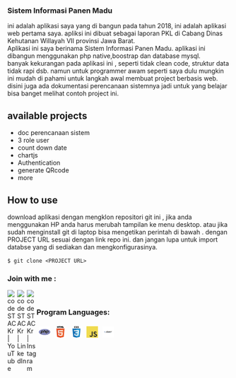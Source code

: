 ### Sistem Informasi Panen Madu

ini adalah aplikasi saya yang di bangun pada tahun 2018, ini adalah aplikasi web pertama saya. apliksi ini dibuat sebagai laporan PKL di Cabang Dinas Kehutanan Willayah VII provinsi Jawa Barat.<br/>
Aplikasi ini saya berinama Sistem Informasi Panen Madu. aplikasi ini dibangun menggunakan php native,boostrap dan database mysql.<br/>
banyak kekurangan pada aplikasi ini , seperti tidak clean code, struktur data tidak rapi dsb. namun untuk programmer awam seperti saya dulu mungkin ini mudah di pahami untuk langkah awal membuat project berbasis web.<br/>
disini juga ada dokumentasi perencanaan sistemnya jadi untuk yang belajar bisa banget melihat contoh project ini.
<br/>

## available projects

- doc perencanaan sistem
- 3 role user
- count down date
- chartjs
- Authentication
- generate QRcode
- more

## How to use

download aplikasi dengan mengklon repositori git ini , jika anda menggunakan HP anda harus merubah tampilan ke menu desktop. atau jika sudah menginstall git di laptop bisa mengetikan perintah di bawah . dengan PROJECT URL sesuai dengan link repo ini. dan jangan lupa untuk import databse yang di sediakan dan mengkonfigurasinya.

```
$ git clone <PROJECT URL>
```

### Join with me :

[<img align="left" alt="codeSTACKr | YouTube" width="22px" src="https://cdn.jsdelivr.net/npm/simple-icons@v3/icons/youtube.svg" />][youtube]
[<img align="left" alt="codeSTACKr | LinkedIn" width="22px" src="https://cdn.jsdelivr.net/npm/simple-icons@v3/icons/linkedin.svg" />][linkedin]
[<img align="left" alt="codeSTACKr | Instagram" width="22px" src="https://cdn.jsdelivr.net/npm/simple-icons@v3/icons/instagram.svg" />][instagram]

<br />

### Program Languages:

<img align="left" alt="HTML5" width="26px" style="margin:5px" src="https://raw.githubusercontent.com/github/explore/80688e429a7d4ef2fca1e82350fe8e3517d3494d/topics/php/php.png" />
<img align="left" alt="HTML5" width="26px" style="margin:5px" src="https://raw.githubusercontent.com/github/explore/80688e429a7d4ef2fca1e82350fe8e3517d3494d/topics/html/html.png" />
<img align="left" alt="HTML5" width="26px" style="margin:5px" src="https://raw.githubusercontent.com/github/explore/80688e429a7d4ef2fca1e82350fe8e3517d3494d/topics/css/css.png" />
<img align="left" alt="HTML5" width="26px" style="margin:5px" src="https://raw.githubusercontent.com/github/explore/80688e429a7d4ef2fca1e82350fe8e3517d3494d/topics/javascript/javascript.png" />
<img align="left" alt="HTML5" width="26px" style="margin:5px" src="https://raw.githubusercontent.com/github/explore/80688e429a7d4ef2fca1e82350fe8e3517d3494d/topics/jquery/jquery.png" />

<br />

[linkedin]: https://www.linkedin.com/in/adehikmat
[youtube]: https://www.youtube.com/channel/UCpZ-2cuPYGKO-LSR2YHTrAg/
[instagram]: https://www.instagram.com/adehikmat_fr/
[facebook]: https://www.facebook.com/adehikmat.fanzipauzan
